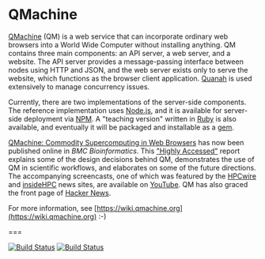# QMachine

[QMachine](https://www.qmachine.org) (QM) is a web service that can incorporate
ordinary web browsers into a World Wide Computer without installing anything.
QM contains three main components: an API server, a web server, and a website.
The API server provides a message-passing interface between nodes using HTTP
and JSON, and the web server exists only to serve the website, which functions
as the browser client application. [Quanah](https://qmachine.github.io/quanah/)
is used extensively to manage concurrency issues.

Currently, there are two implementations of the server-side components. The
reference implementation uses [Node.js](http://nodejs.org), and it is available
for server-side deployment via [NPM](https://www.npmjs.org/package/qm). A
"teaching version" written in [Ruby](http://www.ruby-lang.org) is also
available, and eventually it will be packaged and installable as a
[gem](https://rubygems.org/gems/qm).

[QMachine: Commodity Supercomputing in Web Browsers](http://www.biomedcentral.com/1471-2105/15/176)
has now been published online in *BMC Bioinformatics*. This
["Highly Accessed"](http://www.biomedcentral.com/about/mostviewed/)
report explains some of the design decisions behind QM, demonstrates the use of
QM in scientific workflows, and elaborates on some of the future directions.
The accompanying screencasts, one of which was featured by the
[HPCwire](http://www.hpcwire.com/hpcwire/2013-03-14/qmachine_combines_hpc_with_www.html)
and
[insideHPC](http://insidehpc.com/2013/03/09/video-qmachine-commodity-supercomputing-with-web-browsers/)
news sites, are available on
[YouTube](https://www.youtube.com/playlist?list=PLwUGp_wSf5vjD5vwzj9Dhqbz-y54oALIe).
QM has also graced the front page of
[Hacker News](https://news.ycombinator.com/item?id=6095595).

For more information, see
[https://wiki.qmachine.org](https://wiki.qmachine.org) :-)

===

[![Build Status](https://travis-ci.org/qmachine/qmachine.png)](https://travis-ci.org/qmachine/qmachine) [![Build Status](https://drone.io/github.com/qmachine/qmachine/status.png)](https://drone.io/github.com/qmachine/qmachine/latest)

<!-- vim:set syntax=markdown: -->
